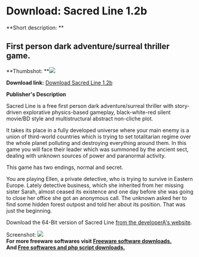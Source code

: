 # Download: Sacred Line 1.2b

**Short description: **

## First person dark adventure/surreal thriller game.

  
**Thumbshot: **![](http://www.freewarefiles.com/screenshot/sacredline_md.jpg)   
  
**Download link:** [Download Sacred Line 1.2b](http://freesoftwares.boysofts.com/Sacred-Line_program_85010.html)  
  

**Publisher's Description**  
  

Sacred Line is a free first person dark adventure/surreal thriller with story-
driven explorative physics-based gameplay, black-white-red silent movie/BD
style and multistructural abstract non-cliche plot.

It takes its place in a fully developed universe where your main enemy is a
union of third-world countries which is trying to set totalitarian regime over
the whole planet polluting and destroying everything around them. In this game
you will face their leader which was summoned by the ancient sect, dealing
with unknown sources of power and paranormal activity.

This game has two endings, normal and secret.

You are playing Ellen, a private detective, who is trying to survive in
Eastern Europe. Lately detective business, which she inherited from her
missing sister Sarah, almost ceased its existence and one day before she was
going to close her office she got an anonymous call. The unknown asked her to
find some hidden forest outpost and told her about its position. That was just
the beginning.

Download the 64-Bit version of Sacred Line [from the developerA's
website](http://sacredline.orgfree.com/).

  
  
Screenshot: ![](http://www.freewarefiles.com/screenshot/sacredline.jpg)  
**For more freeware softwares visit [Freeware software downloads.](http://freesoftwares.boysofts.com/)**   
**And [Free softwares and php script downloads.](http://www.boysofts.com/)**

